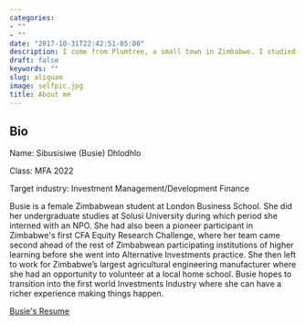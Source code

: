 ```yaml
---
categories:
- ""
- ""
date: "2017-10-31T22:42:51-05:00"
description: I come from Plumtree, a small town in Zimbabwe. I studied Finance with Accounting Minor at Solusi University and was part of my school’s CFA Equity Research Challenge Team. We researched on a Zimbabwean-domiciled business operating in the aquaculture industry and presented an investment recommendation before a panel of judges. I worked in Alternative Investments, NPOs and agricultural engineering and have volunteered at a local home-school. I would like to work in Investment Management where I can contribute to improving the livelihoods after completing the Masters programme at LBS.
draft: false
keywords: ""
slug: aliquam
image: selfpic.jpg
title: About me
---
```

## Bio

Name: Sibusisiwe (Busie) Dhlodhlo

Class: MFA 2022

Target industry: Investment Management/Development Finance

Busie is a female Zimbabwean student at London Business School. She did her undergraduate studies at Solusi University during which period she interned with an NPO. She had also been a pioneer participant in Zimbabwe's first CFA Equity Research Challenge, where her team came second ahead of the rest of Zimbabwean participating institutions of higher learning before she went into Alternative Investments practice. She then left to work for Zimbabwe’s largest agricultural engineering manufacturer where she had an opportunity to volunteer at a local home school. Busie hopes to transition into the first world Investments Industry where she can have a richer experience making things happen.

[Busie's Resume](https://drive.google.com/file/d/1e33vBvCsmpP236iu63DFm1kBKFGrWSzD/view?usp=sharing)
